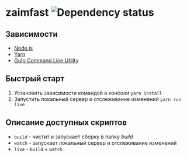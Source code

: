 # zaimfast ![Dependency status](https://david-dm.org/loysger/zaimfast.svg)

## Зависимости

- [Node.js](http://nodejs.org)
- [Yarn](https://yarnpkg.com/)
- [Gulp Command Line Utility](http://gulpjs.com)

## Быстрый старт

1. Установить зависимоcти командой в консоли `yarn install`
2. Запустить локальный сервер и отслеживание изменений `yarn run live`

## Описание доступных скриптов

- `build` - чистит и запускает сборку в папку *build*
- `watch` - запускает локальный сервер и отслеживание изменений
- `live` - `build` + `watch`
